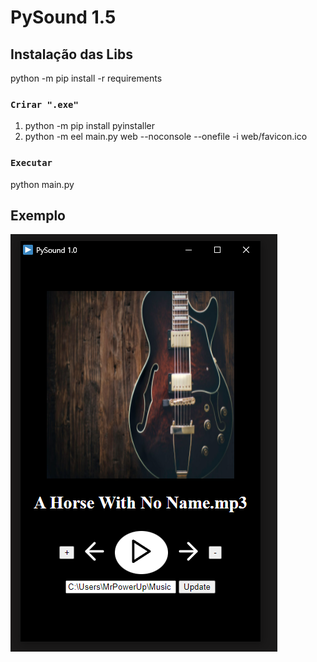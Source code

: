 # PySound 1.5

## Instalação das Libs

python -m pip install -r requirements

### `Crirar ".exe"`

1. python -m pip install pyinstaller
2. python -m eel main.py web --noconsole --onefile -i web/favicon.ico

### `Executar`

python main.py

## Exemplo

![alt text](screenshot.png)